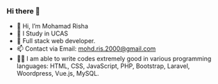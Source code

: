 ### Hi there 👋

<!--
**modris00/modris00** is a ✨ _special_ ✨ repository because its `README.md` (this file) appears on your GitHub profile.

Here are some ideas to get you started:

- 🔭 I’m currently working on ...
- 🌱 I’m currently learning ...
- 👯 I’m looking to collaborate on ...
- 🤔 I’m looking for help with ...
- 💬 Ask me about ...
- 📫 How to reach me: ...
- 😄 Pronouns: ...
- ⚡ Fun fact: ...
-->

- 👋 Hi, I’m Mohamad Risha
- 👀 I Study in UCAS
- 🌱 Full stack web developer.
- 📫 Contact via Email: mohd.ris.2000@gmail.com
- 👨‍💻 I am able to write codes extremely good in various programming languages: HTML, CSS, JavaScript, PHP, Bootstrap, Laravel, Woordpress, Vue.js, MySQL.
